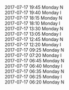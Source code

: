 2017-07-17 19:45 Monday  N  
2017-07-17 19:40 Monday  I  
2017-07-17 18:15 Monday  N  
2017-07-17 18:10 Monday  I  
2017-07-17 13:30 Monday  N  
2017-07-17 13:05 Monday  I  
2017-07-17 12:45 Monday  N  
2017-07-17 12:20 Monday  I  
2017-07-17 09:25 Monday  N  
2017-07-17 07:20 Monday  I  
2017-07-17 06:45 Monday  N  
2017-07-17 06:40 Monday  I  
2017-07-17 06:35 Monday  N  
2017-07-17 06:25 Monday  I  
2017-07-17 06:20 Monday  N  
